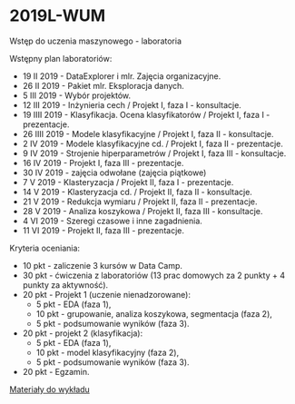 # 2019L-WUM
Wstęp do uczenia maszynowego - laboratoria

Wstępny plan laboratoriów:

- 19 II 2019 - DataExplorer i mlr. Zajęcia organizacyjne.
- 26 II 2019 - Pakiet mlr. Eksploracja danych.
- 5 III 2019 - Wybór projektów.
- 12 III 2019 - Inżynieria cech  / Projekt I, faza  I - konsultacje.
- 19 IIII 2019 - Klasyfikacja. Ocena klasyfikatorów / Projekt I, faza I - prezentacje.
- 26 IIII 2019 - Modele klasyfikacyjne / Projekt I, faza II - konsultacje.
- 2 IV 2019 - Modele klasyfikacyjne cd. / Projekt I, faza II - prezentacje.
- 9 IV 2019 - Strojenie hiperparametrów / Projekt I, faza III - konsultacje.
- 16 IV 2019 - Projekt I, faza III - prezentacje.
- 30 IV 2019 - zajęcia odwołane (zajęcia piątkowe)
- 7 V 2019 - Klasteryzacja / Projekt II, faza I - prezentacje.
- 14 V 2019 - Klasteryzacja cd. / Projekt II, faza II - konsultacje.
- 21 V 2019 - Redukcja wymiaru / Projekt II, faza II - prezentacje.
- 28 V 2019 - Analiza koszykowa / Projekt II, faza III - konsultacje.
- 4 VI 2019 - Szeregi czasowe i inne zagadnienia.
- 11 VI 2019 - Projekt II, faza III - prezentacje.

Kryteria oceniania: 

- 10 pkt - zaliczenie 3 kursów w Data Camp.
- 30 pkt - ćwiczenia z laboratoriów (13 prac domowych za 2 punkty + 4 punkty za aktywność).
- 20 pkt - Projekt 1 (uczenie nienadzorowane):
  - 5 pkt - EDA (faza 1),
  - 10 pkt - grupowanie, analiza koszykowa, segmentacja (faza 2),
  - 5 pkt - podsumowanie wyników (faza 3).
- 20 pkt - projekt 2 (klasyfikacja):
  - 5 pkt - EDA (faza 1),
  - 10 pkt - model klasyfikacyjny (faza 2),
  - 5 pkt - podsumowanie wyników (faza 3).
- 20 pkt - Egzamin.

[Materiały do wykładu](https://github.com/awroble/DataMining/tree/master/MINI_2016)
